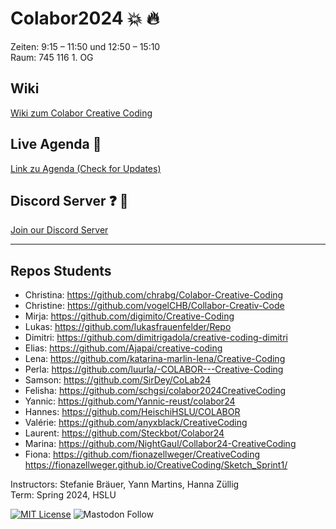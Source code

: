 # Colabor2024 :boom: :fire:
Zeiten: 9:15 – 11:50 und 12:50 – 15:10  <br/>
Raum: 745 116 1. OG

## Wiki 
<a href="https://github.com/digitalideation/colabor2024/wiki" target="_blank">Wiki zum Colabor Creative Coding</a>

## Live Agenda :calendar:
<a href="https://docs.google.com/spreadsheets/d/1n-JCZhJsKEGC1vHl87fq06N64-b8CSv_PxTJTCob_DA/edit?usp=sharing](https://docs.google.com/spreadsheets/d/1n-JCZhJsKEGC1vHl87fq06N64-b8CSv_PxTJTCob_DA/edit?usp=sharing" target="_blank">Link zu Agenda (Check for Updates)</a>

## Discord Server :question: :speech_balloon:
<a href="https://discord.gg/qW2Z6ATMKe">Join our Discord Server</a>

*** 
## Repos Students 

* Christina: https://github.com/chrabg/Colabor-Creative-Coding
* Christine: https://github.com/vogelCHB/Collabor-Creativ-Code
* Mirja: https://github.com/digimito/Creative-Coding
* Lukas: https://github.com/lukasfrauenfelder/Repo
* Dimitri: https://github.com/dimitrigadola/creative-coding-dimitri
* Elias: https://github.com/Ajapai/creative-coding
* Lena: https://github.com/katarina-marlin-lena/Creative-Coding
* Perla: https://github.com/luurla/-COLABOR---Creative-Coding
* Samson: https://github.com/SirDey/CoLab24 
* Felisha: https://github.com/schgsi/colabor2024CreativeCoding
* Yannic: https://github.com/Yannic-reust/colabor24
* Hannes: https://github.com/HeischiHSLU/COLABOR
* Valérie: https://github.com/anyxblack/CreativeCoding
* Laurent: https://github.com/Steckbot/Colabor24
* Marina: https://github.com/NightGaul/Collabor24-CreativeCoding
* Fiona: https://github.com/fionazellweger/CreativeCoding  <br/>
https://fionazellweger.github.io/CreativeCoding/Sketch_Sprint1/

Instructors: Stefanie Bräuer, Yann Martins, Hanna Züllig<br/>
Term: Spring 2024, HSLU<br/>



[![MIT License](https://img.shields.io/badge/license-MIT-blue.svg)](http://opensource.org/licenses/MIT)
![Mastodon Follow](https://img.shields.io/mastodon/follow/109315060138063198?domain=https%3A%2F%2Fswiss.social&style=social)
